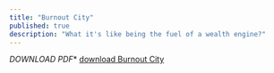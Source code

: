```yaml
---
title: "Burnout City"
published: true
description: "What it's like being the fuel of a wealth engine?"
---
```

*DOWNLOAD PDF**
<a href="Burnout City_Khalil Martin_2020.pdf" download>
	download Burnout City
</a>
